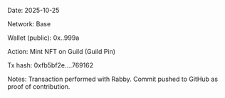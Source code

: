 Date: 2025-10-25

Network: Base

Wallet (public): 0x..999a

Action: Mint NFT on Guild (Guild Pin)

Tx hash: 0xfb5bf2e....769162


Notes: Transaction performed with Rabby. Commit pushed to GitHub as proof of contribution.
